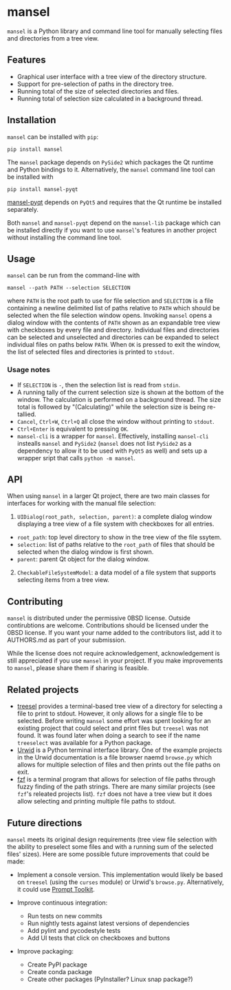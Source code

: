 # mansel

`mansel` is a Python library and command line tool for manually selecting files and directories from a tree view.

## Features

* Graphical user interface with a tree view of the directory structure.
* Support for pre-selection of paths in the directory tree.
* Running total of the size of selected directories and files.
* Running total of selection size calculated in a background thread.

## Installation

`mansel` can be installed with `pip`:

    pip install mansel

The `mansel` package depends on `PySide2` which packages the Qt runtime and Python bindings to it.
Alternatively, the `mansel` command line tool can be installed with

    pip install mansel-pyqt

[mansel-pyqt](https://github.com/willsALMANJ/mansel-pyqt) depends on `PyQt5` and requires that the Qt runtime be installed separately.

Both `mansel` and `mansel-pyqt` depend on the `mansel-lib` package which can be installed directly if you want to use `mansel`'s features in another project without installing the command line tool.

## Usage

`mansel` can be run from the command-line with

    mansel --path PATH --selection SELECTION

where `PATH` is the root path to use for file selection and `SELECTION` is a file containing a newline delimited list of paths relative to `PATH` which should be selected when the file selection window opens. Invoking `mansel` opens a dialog window with the contents of `PATH` shown as an expandable tree view with checkboxes by every file and directory. Individual files and directories can be selected and unselected and directories can be expanded to select individual files on paths below `PATH`.  When `OK` is pressed to exit the window, the list of selected files and directories is printed to `stdout`.

### Usage notes

* If `SELECTION` is `-`, then the selection list is read from `stdin`. 
* A running tally of the current selection size is shown at the bottom of the window. The calculation is performed on a background thread. The size total is followed by "(Calculating)" while the selection size is being re-tallied.
* `Cancel`, `Ctrl+W`, `Ctrl+Q` all close the window without printing to `stdout`.
* `Ctrl+Enter` is equivalent to pressing `OK`.
* `mansel-cli` is a wrapper for `mansel`. Effectively, installing `mansel-cli` instealls `mansel` and `PySide2` (`mansel` does not list `PySide2` as a dependency to allow it to be used with `PyQt5` as well) and sets up a wrapper sript that calls `python -m mansel`.

## API

When using `mansel` in a larger Qt project, there are two main classes for interfaces for working with the manual file selection:

1. `UIDialog(root_path, selection, parent)`: a complete dialog window displaying a tree view of a file system with checkboxes for all entries.

  + `root_path`: top level directory to show in the tree view of the file ssytem.
  + `selection`: list of paths relative to the `root_path` of files that should be selected when the dialog window is first shown.
  + `parent`: parent Qt object for the dialog window.

2. `CheckableFileSystemModel`: a data model of a file system that supports selecting items from a tree view.

## Contributing

`mansel` is distributed under the permissive 0BSD license.
Outside contirubtions are welcome.
Contributions should be licensed under the 0BSD license.
If you want your name added to the contributors list, add it to AUTHORS.md as part of your submission.

While the license does not require acknowledgement, acknowledgement is still appreciated if you use `mansel` in your project.
If you make improvements to `mansel`, please share them if sharing is feasible.

## Related projects

* [treesel](https://github.com/mcchae/treesel) provides a terminal-based tree view of a directory for selecting a file to print to stdout. However, it only allows for a single file to be selected. Before writing `mansel` some effort was spent looking for an existing project that could select and print files but `treesel` was not found. It was found later when doing a search to see if the name `treeselect` was available for a Python package.
* [Urwid](http://urwid.org/) is a Python terminal interface library. One of the example projects in the Urwid documentation is a file browser naemd `browse.py` which allows for multiple selection of files and then prints out the file paths on exit.
* [fzf](https://github.com/junegunn/fzf) is a terminal program that allows for selection of file paths through fuzzy finding of the path strings. There are many similar projects (see `fzf`'s releated projects list). `fzf` does not have a tree view but it does allow selecting and printing multiple file paths to stdout.

## Future directions

`mansel` meets its original design requirements (tree view file selection with the ability to preselect some files and with a running sum of the selected files' sizes). Here are some possible future improvements that could be made:

* Implement a console version. This implementation would likely be based on `treesel` (using the `curses` module) or Urwid's `browse.py`. Alternatively, it could use [Prompt Toolkit](https://github.com/jonathanslenders/python-prompt-toolkit).

* Improve continuous integration:
  - Run tests on new commits
  - Run nightly tests against latest versions of dependencies
  - Add pylint and pycodestyle tests
  - Add UI tests that click on checkboxes and buttons

* Improve packaging:
  - Create PyPI package
  - Create conda package
  - Create other packages (PyInstaller? Linux snap package?)

